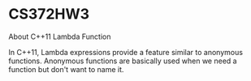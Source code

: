 # CS372HW3
About C++11 Lambda Function

In C++11, Lambda expressions provide a feature similar to anonymous functions. 
Anonymous functions are basically used when we need a function but don't want to name it.

